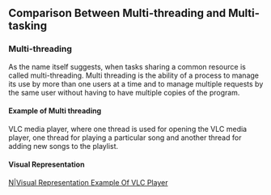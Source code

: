 ## Comparison Between Multi-threading and Multi-tasking

### Multi-threading
As the name itself suggests, when tasks sharing a common resource is called multi-threading.
Multi threading is the ability of a process to manage its use by more than one users at a time and to manage multiple requests by the same user without having to have multiple copies of the program.

#### Example of Multi threading
VLC media player, where one thread is used for opening the VLC media player, one thread for playing a particular song and another thread for adding new songs to the playlist.

#### Visual Representation
[N|Visual Representation Example Of VLC Player](https://media.geeksforgeeks.org/wp-content/cdn-uploads/vlc.jpg)

